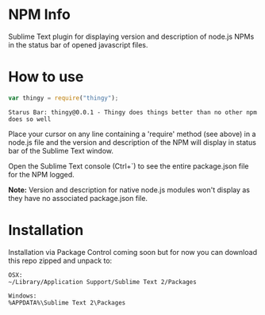 NPM Info
========

Sublime Text plugin for displaying version and description of node.js NPMs in the status bar of opened javascript files.

How to use
========
```javascript
var thingy = require("thingy");
```
```
Starus Bar: thingy@0.0.1 - Thingy does things better than no other npm does so well
```
Place your cursor on any line containing a 'require' method (see above) in a node.js file and the version and description of the NPM will display in status bar of the Sublime Text window.

Open the Sublime Text console (Ctrl+`) to see the entire package.json file for the NPM logged.

**Note:** Version and description for native node.js modules won't display as they have no associated package.json file.

Installation
========
Installation via Package Control coming soon but for now you can download this repo zipped and unpack to:
```
OSX:
~/Library/Application Support/Sublime Text 2/Packages
```
```
Windows:
%APPDATA%\Sublime Text 2\Packages
```
